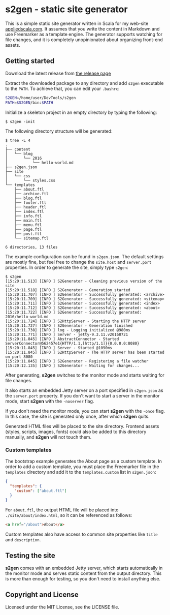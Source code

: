 # s2gen - static site generator

This is a simple static site generator written in Scala for my web-site [appliedscala.com](http://appliedscala.com/). It assumes that you write the content in Markdown and use Freemarker as a template engine. The generator supports watching for file changes, and it is completely unopinionated about organizing front-end assets.

## Getting started

Download the latest release from [the release page](https://github.com/denisftw/s2gen/releases/latest)

Extract the downloaded package to any directory and add `s2gen`
executable to the `PATH`. To achieve that, you can edit your `.bashrc`:

```bash
S2GEN=/home/user/DevTools/s2gen
PATH=$S2GEN/bin:$PATH
```

Initialize a skeleton project in an empty directory by typing the following:

```
$ s2gen -init
```

The following directory structure will be generated:

```
$ tree -L 4
.
├── content
│   └── blog
│       └── 2016
│           └── hello-world.md
├── s2gen.json
├── site
│   └── css
│       └── styles.css
└── templates
    ├── about.ftl
    ├── archive.ftl
    ├── blog.ftl
    ├── footer.ftl
    ├── header.ftl
    ├── index.ftl
    ├── info.ftl
    ├── main.ftl
    ├── menu.ftl
    ├── page.ftl
    ├── post.ftl
    └── sitemap.ftl

6 directories, 13 files

```

The example configuration can be found in `s2gen.json`.
The default settings are mostly fine, but feel free to change the `site.host` and `server.port` properties.
In order to generate the site, simply type `s2gen`:

```
$ s2gen
[15:20:11.513] [INFO ] S2Generator - Cleaning previous version of the site
[15:20:11.518] [INFO ] S2Generator - Generation started
[15:20:11.707] [INFO ] S2Generator - Successfully generated: <archive>
[15:20:11.709] [INFO ] S2Generator - Successfully generated: <sitemap>
[15:20:11.711] [INFO ] S2Generator - Successfully generated: <index>
[15:20:11.712] [INFO ] S2Generator - Successfully generated: <about>
[15:20:11.722] [INFO ] S2Generator - Successfully generated: 2016/hello-world.md
[15:20:11.724] [INFO ] S2HttpServer - Starting the HTTP server
[15:20:11.727] [INFO ] S2Generator - Generation finished
[15:20:11.738] [INFO ] log - Logging initialized @980ms
[15:20:11.771] [INFO ] Server - jetty-9.3.11.v20160721
[15:20:11.845] [INFO ] AbstractConnector - Started ServerConnector@562457e1{HTTP/1.1,[http/1.1]}{0.0.0.0:8080}
[15:20:11.845] [INFO ] Server - Started @1090ms
[15:20:11.845] [INFO ] S2HttpServer - The HTTP server has been started on port 8080
[15:20:11.845] [INFO ] S2Generator - Registering a file watcher
[15:20:12.135] [INFO ] S2Generator - Waiting for changes...
```

After generating, **s2gen** switches to the monitor mode and starts waiting for file changes.

It also starts an embedded Jetty server on a port specified in `s2gen.json` as the `server.port` property.
If you don't want to start a server in the monitor mode, start **s2gen** with the `-noserver` flag.

If you don't need the monitor mode, you can start **s2gen** with the `-once` flag. 
In this case, the site is generated only once, after which **s2gen** quits.

Generated HTML files will be placed to the site directory.
Frontend assets (styles, scripts, images, fonts) could also be added
to this directory manually, and **s2gen** will not touch them.

### Custom templates

The bootstrap example generates the About page as a custom template. In order to add a custom template,
you must place the Freemarker file in the `templates` directory and add it to the `templates.custom` list in `s2gen.json`:

```json
{
  "templates": {
    "custom": ["about.ftl"]
  }
}
```

For `about.ftl`, the output HTML file will be placed into `./site/about/index.html`, so it can be referenced as follows:

```html
<a href="/about">About</a>
```

Custom templates also have access to common site properties like `title` and `description`.

## Testing the site

**s2gen** comes with an embedded Jetty server, which starts automatically in the monitor mode and serves static content from the output directory.
This is more than enough for testing, so you don't need to install anything else.

## Copyright and License

Licensed under the MIT License, see the LICENSE file.

